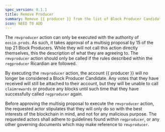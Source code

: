 ```yaml
---
spec_version: 0.1.1
title: Remove Producer
summary: Remove {{ producer }} from the list of Block Producer Candidates
icon: NEED TO ADD
---
```


The `rmvproducer` action can only be executed with the authority of `eosio.prods`. As such, it takes approval of a multisig proposal
by 15 of the top 21 Block Producers. While they will not call this action directly themselves, this the description of what they are agreeing to.
The `rmvproducer` action should only be called if the rules described within the `regproducer` Ricardian are followed.

By executing the `rmvproducer` action, the account {{ producer }} will no longer be considered a Block Producer Candidate. Any votes
that they have received will still be attached to their account, but they will be unable to call `claimrewards` or produce any blocks
until such time that they have successfully called `regproducer` again.

Before approving the multisig proposal to execute the `rmvproducer` action, the requested actor stipulates that they will only do so with
the best interests of the blockchain in mind, and not for any malicious purpose. The requested actors shall adhere to guidelines found 
within `regproducer`, or any other governing documents which may make reference to `rmvproducer`.